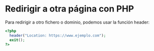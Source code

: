 # Redirigir a otra página con PHP

Para redirigir a otro fichero o dominio, podemos usar la función header:

``` php
<?php
  header("Location: https://www.ejemplo.com");
  exit();
?>
```
